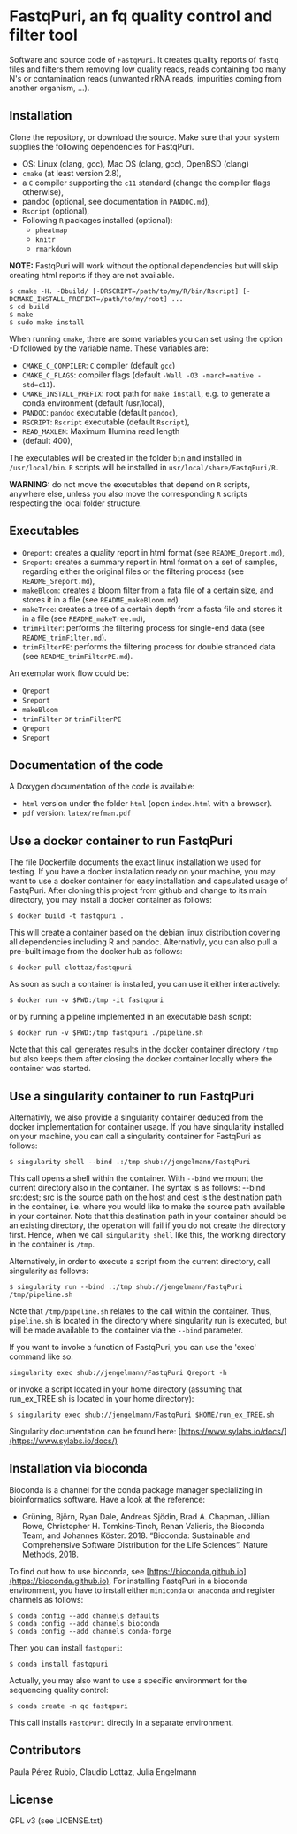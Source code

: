 FastqPuri, an fq quality control and filter tool 
=========

Software and source code of `FastqPuri`. It creates quality 
reports of `fastq` files and filters them removing low quality 
reads, reads containing too many N's or contamination reads 
(unwanted rRNA reads, impurities coming from another organism, ...).


## Installation

Clone the repository, or download the source. Make sure that 
your system supplies the following dependencies for FastqPuri.

- OS: Linux (clang, gcc), Mac OS (clang, gcc), OpenBSD (clang)
- `cmake` (at least version 2.8), 
- a `C` compiler supporting the `c11` standard 
  (change the compiler flags otherwise),
- pandoc (optional, see documentation in `PANDOC.md`),
- `Rscript` (optional),
- Following `R` packages installed (optional):
   * `pheatmap`
   * `knitr`
   * `rmarkdown`

**NOTE:**  FastqPuri will work without the optional dependencies 
but will skip creating html reports if they are not available.

```
$ cmake -H. -Bbuild/ [-DRSCRIPT=/path/to/my/R/bin/Rscript] [-DCMAKE_INSTALL_PREFIXT=/path/to/my/root] ... 
$ cd build 
$ make 
$ sudo make install  
```

When running `cmake`, there are some variables you can set 
using the option -D followed by the variable name. These variables are:

- `CMAKE_C_COMPILER`: `C` compiler (default `gcc`)
- `CMAKE_C_FLAGS`: compiler flags (default `-Wall -O3 -march=native -std=c11`).
- `CMAKE_INSTALL_PREFIX`: root path for `make install`, e.g. to generate a conda
  environment (default /usr/local),
- `PANDOC`: `pandoc` executable (default `pandoc`),
- `RSCRIPT`: `Rscript` executable (default `Rscript`),
- `READ_MAXLEN`: Maximum Illumina read length
- (default 400),

The executables will be created in the folder `bin` and installed in `/usr/local/bin`. 
`R` scripts will be installed in `usr/local/share/FastqPuri/R`. 

**WARNING:** do not move the executables that depend on `R` scripts, 
anywhere else, unless you also move the corresponding `R` scripts respecting
the local folder structure. 


## Executables

* `Qreport`: creates a quality report in html format (see `README_Qreport.md`),
* `Sreport`: creates a summary report in html format on a set of samples, 
   regarding either the original files or the filtering process
   (see `README_Sreport.md`),
* `makeBloom`: creates a  bloom filter from a fata file of a certain size,
   and stores it in a file (see `README_makeBloom.md`)
* `makeTree`: creates a tree of a certain depth from a fasta file and stores
 it in a file (see `README_makeTree.md`),
* `trimFilter`: performs the filtering process for single-end data 
   (see `README_trimFilter.md`).
* `trimFilterPE`: performs the filtering process for double stranded data 
   (see `README_trimFilterPE.md`).

An exemplar work flow could be:

* `Qreport`
* `Sreport`
* `makeBloom`
* `trimFilter` or `trimFilterPE`
* `Qreport`
* `Sreport`

## Documentation of the code

A Doxygen documentation of the code is available: 
- `html` version under the folder `html` (open `index.html` with a browser).
- `pdf` version: `latex/refman.pdf`

## Use a docker container to run FastqPuri

The file Dockerfile documents the exact linux installation we used for
testing. If you have a docker installation ready on your machine, you
may want to use a docker container for easy installation and
capsulated usage of FastqPuri. After cloning this project from github
and change to its main directory, you may install a docker container
as follows:

```
$ docker build -t fastqpuri .
```

This will create a container based on the debian linux distribution
covering all dependencies including R and pandoc. Alternativly, you
can also pull a pre-built image from the docker hub as follows:

```
$ docker pull clottaz/fastqpuri
```

As soon as such a container is installed, you can use it either
interactively:

```
$ docker run -v $PWD:/tmp -it fastqpuri
```

or by running a pipeline implemented in an executable bash script:

```
$ docker run -v $PWD:/tmp fastqpuri ./pipeline.sh
```

Note that this call generates results in the docker container
directory `/tmp` but also keeps them after closing the docker container
locally where the container was started.

## Use a singularity container to run FastqPuri

Alternativly, we also provide a singularity container deduced from the
docker implementation for container usage. If you have singularity
installed on your machine, you can call a singularity container for
FastqPuri as follows:

```
$ singularity shell --bind .:/tmp shub://jengelmann/FastqPuri
```

This call opens a shell within the container.
With `--bind` we  mount the current directory also in the container.
The syntax is as follows: --bind src:dest; src is the source path on
the host and dest is the destination path in the container, i.e. where
you would like to make the source path available in your container.
Note that this destination path in your container should be an existing
directory, the operation will fail if you do not create the directory first.
Hence, when we call `singularity shell` like this, the working directory
in the container is `/tmp`.

Alternatively, in order to execute a script from the current
directory, call singularity as follows:

```
$ singularity run --bind .:/tmp shub://jengelmann/FastqPuri /tmp/pipeline.sh
```

Note that `/tmp/pipeline.sh` relates to the call within the
container. Thus, `pipeline.sh` is located in the directory where singularity
run is executed, but will be made available to the container via the `--bind`
parameter.

If you want to invoke a function of FastqPuri, you can use the 'exec'
command like so:

```
singularity exec shub://jengelmann/FastqPuri Qreport -h
```

or invoke a script located in your home directory (assuming that
run_ex_TREE.sh is located in your home directory):

```
$ singularity exec shub://jengelmann/FastqPuri $HOME/run_ex_TREE.sh
```

Singularity documentation can be found here: [https://www.sylabs.io/docs/](https://www.sylabs.io/docs/)



## Installation via bioconda

Bioconda is a channel for the conda package manager specializing in
bioinformatics software. Have a look at the reference:

* Grüning, Björn, Ryan Dale, Andreas Sjödin, Brad A. Chapman, Jillian
  Rowe, Christopher H. Tomkins-Tinch, Renan Valieris, the Bioconda
  Team, and Johannes Köster. 2018. “Bioconda: Sustainable and
  Comprehensive Software Distribution for the Life Sciences”. Nature
  Methods, 2018.

To find out how to use bioconda, see [https://bioconda.github.io](https://bioconda.github.io).
For installing FastqPuri in a bioconda environment, you have to install
either `miniconda` or `anaconda` and register channels as follows:

```
$ conda config --add channels defaults
$ conda config --add channels bioconda
$ conda config --add channels conda-forge
```

Then you can install `fastqpuri`:

```
$ conda install fastqpuri
```

Actually, you may also want to use a specific environment for the
sequencing quality control:

```
$ conda create -n qc fastqpuri
```

This call installs `FastqPuri` directly in a separate environment.

## Contributors

Paula Pérez Rubio,
Claudio Lottaz,
Julia Engelmann 

## License

GPL v3 (see LICENSE.txt)
